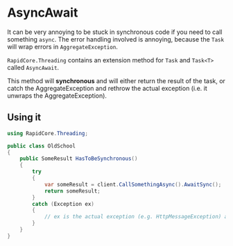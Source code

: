 # AsyncAwait

It can be very annoying to be stuck in synchronous code if you need to call something `async`. The error handling involved is annoying, because the `Task` will wrap errors in `AggregateException`.

`RapidCore.Threading` contains an extension method for `Task` and `Task<T>` called `AsyncAwait`.

This method will **synchronous** and will either return the result of the task, or catch the AggregateException and rethrow the actual exception (i.e. it unwraps the AggregateException).


## Using it

```csharp
using RapidCore.Threading;

public class OldSchool
{
    public SomeResult HasToBeSynchronous()
    {
        try
        {
            var someResult = client.CallSomethingAsync().AwaitSync();
            return someResult;
        }
        catch (Exception ex)
        {
            // ex is the actual exception (e.g. HttpMessageException) and _NOT_ an AggregateException
        }
    }
}
```
